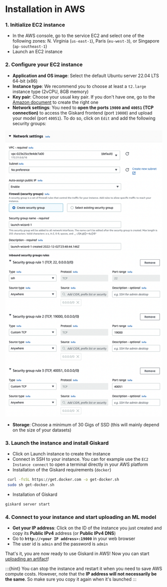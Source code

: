 # Installation in AWS

### 1. Initialize EC2 instance

* In the AWS console, go to the service EC2 and select one of the following zones: N. Virginia (`us-east-1`), Paris (`eu-west-3`), or Singapore (`ap-southeast-1`)
* Launch an EC2 instance

### 2. Configure your EC2 instance

* **Application and OS image**: Select the default Ubuntu server 22.04 LTS 64-bit (x86)
* **Instance type**: We recommend you to choose at least a `t2.large` instance type (2vCPU, 8GB memory)
* **Key pair**: Choose your usual key pair. If you don't have one, go to the [Amazon document](https://docs.aws.amazon.com/AWSEC2/latest/UserGuide/create-key-pairs.html) to create the right one
* **Network settings**: You need to **open the ports `19000` and `40051` (TCP connection)** to access the Giskard frontend (port `19000`) and upload your model (port `40051`). To do so, click on `Edit` and add the following security groups:

![](<../../../assets/image_(1)_(1)_(2).png>)

* **Storage**: Choose a minimum of 30 Gigs of SSD (this will mainly depend on the size of your datasets)

### 3. Launch the instance and install Giskard

* Click on Launch instance to create the instance
* Connect in SSH to your instance. You can for example use the `EC2 Instance connect` to open a terminal directly in your AWS platform
* Installation of the Giskard requirements (`docker`)

```bash
 curl -fsSL https://get.docker.com -o get-docker.sh
 sudo sh get-docker.sh
```

* Installation of Giskard

```bash
giskard server start
```

### 4. Connect to your instance and start uploading an ML model

* **Get your IP address**: Click on the ID of the instance you just created and copy its **Public IPv4** address (or **Public IPv4 DNS**)
* Go to **`http://<your IP address>:19000`** in your web browser
* The user id is `admin` and the password is `admin`

That's it, you are now ready to use Giskard in AWS! Now you can start [uploading an artifact](docs/guide/upload/index.md)!

:::{hint}
You can stop the instance and restart it when you need to save AWS compute costs. However, note that the **IP address will not necessarily be the same**. So make sure you copy it again when it's launched
:::

